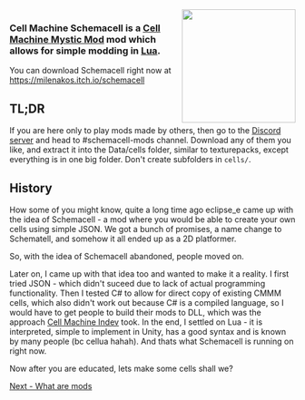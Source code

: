 <img align="right" src="https://img.itch.zone/aW1nLzEyMDM1MDQwLnBuZw==/original/mLZcWq.png" width=200 height=200>

### **Cell Machine Schemacell** is a [Cell Machine Mystic Mod](https://themysticlynx.itch.io/cell-machine-mystic-mod) mod which allows for simple modding in [Lua](https://lua.org).

You can download Schemacell right now at https://milenakos.itch.io/schemacell

## TL;DR

If you are here only to play mods made by others, then go to the [Discord server](https://discord.gg/GQ6BAY8GdG) and head to #schemacell-mods channel. Download any of them you like, and extract it into the Data/cells folder, similar to texturepacks, except everything is in one big folder. Don't create subfolders in `cells/`.

## History

How some of you might know, quite a long time ago eclipse_e came up with the idea of Schemacell - a mod where you would be able to create your own cells using simple JSON. We got a bunch of promises, a name change to Schematell, and somehow it all ended up as a 2D platformer.

So, with the idea of Schemacell abandoned, people moved on.

Later on, I came up with that idea too and wanted to make it a reality. I first tried JSON - which didn't suceed due to lack of actual programming functionality. Then I tested C# to allow for direct copy of existing CMMM cells, which also didn't work out because C# is a compiled language, so I would have to get people to build their mods to DLL, which was the approach [Cell Machine Indev](https://themysticlynx.itch.io/indev) took. In the end, I settled on Lua - it is interpreted, simple to implement in Unity, has a good syntax and is known by many people (bc cellua hahah). And thats what Schemacell is running on right now.

Now after you are educated, lets make some cells shall we?

[Next - What are mods](1.%20What%20are%20mods.md)
